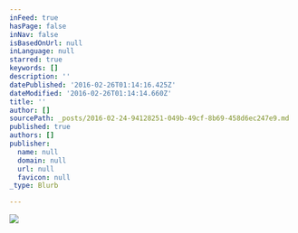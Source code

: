 ```yaml
---
inFeed: true
hasPage: false
inNav: false
isBasedOnUrl: null
inLanguage: null
starred: true
keywords: []
description: ''
datePublished: '2016-02-26T01:14:16.425Z'
dateModified: '2016-02-26T01:14:14.660Z'
title: ''
author: []
sourcePath: _posts/2016-02-24-94128251-049b-49cf-8b69-458d6ec247e9.md
published: true
authors: []
publisher:
  name: null
  domain: null
  url: null
  favicon: null
_type: Blurb

---
```

![](https://the-grid-user-content.s3-us-west-2.amazonaws.com/23062312-ff0a-4329-a8b4-5175641381cc.png)